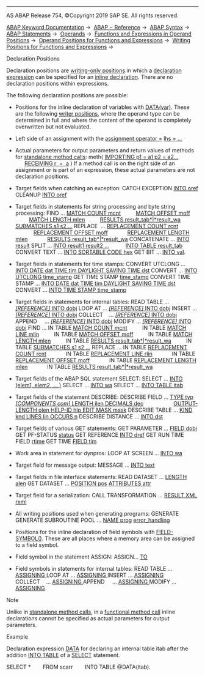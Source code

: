   

* * *

AS ABAP Release 754, ©Copyright 2019 SAP SE. All rights reserved.

[ABAP Keyword Documentation](https://help.sap.com/doc/abapdocu_754_index_htm/7.54/en-US/abenabap.htm) →  [ABAP − Reference](https://help.sap.com/doc/abapdocu_754_index_htm/7.54/en-US/abenabap_reference.htm) →  [ABAP Syntax](https://help.sap.com/doc/abapdocu_754_index_htm/7.54/en-US/abenabap_syntax.htm) →  [ABAP Statements](https://help.sap.com/doc/abapdocu_754_index_htm/7.54/en-US/abenabap_statements.htm) →  [Operands](https://help.sap.com/doc/abapdocu_754_index_htm/7.54/en-US/abenoperands.htm) →  [Functions and Expressions in Operand Positions](https://help.sap.com/doc/abapdocu_754_index_htm/7.54/en-US/abenoperands_expressions.htm) →  [Operand Positions for Functions and Expressions](https://help.sap.com/doc/abapdocu_754_index_htm/7.54/en-US/abenexpression_positions.htm) →  [Writing Positions for Functions and Expressions](https://help.sap.com/doc/abapdocu_754_index_htm/7.54/en-US/abenexpression_positions_write.htm) → 

Declaration Positions

Declaration positions are [writing-only positions](https://help.sap.com/doc/abapdocu_754_index_htm/7.54/en-US/abenwriting_position_glosry.htm "Glossary Entry") in which a [declaration expression](https://help.sap.com/doc/abapdocu_754_index_htm/7.54/en-US/abendeclaration_expression_glosry.htm "Glossary Entry") can be specified for an [inline declaration](https://help.sap.com/doc/abapdocu_754_index_htm/7.54/en-US/abeninline_declaration_glosry.htm "Glossary Entry"). There are no declaration positions within expressions.

The following declaration positions are possible:

-   Positions for the inline declaration of variables with [DATA(var)](https://help.sap.com/doc/abapdocu_754_index_htm/7.54/en-US/abendata_inline.htm). These are the following [writer positions](https://help.sap.com/doc/abapdocu_754_index_htm/7.54/en-US/abenwriting_position_glosry.htm "Glossary Entry"), where the operand type can be determined in full and where the content of the operand is completely overwritten but not evaluated.

-   Left side of an assignment with the [assignment operator \=](https://help.sap.com/doc/abapdocu_754_index_htm/7.54/en-US/abenequals_operator.htm)
    [lhs = ...](https://help.sap.com/doc/abapdocu_754_index_htm/7.54/en-US/abenequals_operator.htm)

-   Actual parameters for output parameters and return values of methods for [standalone method calls](https://help.sap.com/doc/abapdocu_754_index_htm/7.54/en-US/abapcall_method_static_short.htm):
    meth( [IMPORTING p1 = a1 p2 = a2...](https://help.sap.com/doc/abapdocu_754_index_htm/7.54/en-US/abapcall_method_parameters.htm)
          [RECEIVING r  =  a](https://help.sap.com/doc/abapdocu_754_index_htm/7.54/en-US/abapcall_method_parameters.htm) )
    If a method call is on the right side of an assignment or is part of an expression, these actual parameters are not declaration positions.

-   Target fields when catching an exception:
    CATCH EXCEPTION [INTO oref](https://help.sap.com/doc/abapdocu_754_index_htm/7.54/en-US/abapcatch_try.htm)
    CLEANUP [INTO oref](https://help.sap.com/doc/abapdocu_754_index_htm/7.54/en-US/abapcleanup.htm)

-   Target fields in statements for string processing and byte string processing:
    FIND ... [MATCH COUNT mcnt](https://help.sap.com/doc/abapdocu_754_index_htm/7.54/en-US/abapfind_options.htm)
             [MATCH OFFSET moff](https://help.sap.com/doc/abapdocu_754_index_htm/7.54/en-US/abapfind_options.htm)
             [MATCH LENGTH mlen](https://help.sap.com/doc/abapdocu_754_index_htm/7.54/en-US/abapfind_options.htm)
             [RESULTS result\_tab*|*result\_wa](https://help.sap.com/doc/abapdocu_754_index_htm/7.54/en-US/abapfind_options.htm)
             [SUBMATCHES s1 s2 ...](https://help.sap.com/doc/abapdocu_754_index_htm/7.54/en-US/abapfind_options.htm)
    REPLACE  ... [REPLACEMENT COUNT rcnt](https://help.sap.com/doc/abapdocu_754_index_htm/7.54/en-US/abapreplace_options.htm)
                [REPLACEMENT OFFSET moff](https://help.sap.com/doc/abapdocu_754_index_htm/7.54/en-US/abapreplace_options.htm)
                [REPLACEMENT LENGTH mlen](https://help.sap.com/doc/abapdocu_754_index_htm/7.54/en-US/abapreplace_options.htm)
                [RESULTS result\_tab*|*result\_wa](https://help.sap.com/doc/abapdocu_754_index_htm/7.54/en-US/abapreplace_options.htm)
    CONCATENATE ... [INTO result](https://help.sap.com/doc/abapdocu_754_index_htm/7.54/en-US/abapconcatenate.htm)
    SPLIT ... [INTO result1 result2 ...](https://help.sap.com/doc/abapdocu_754_index_htm/7.54/en-US/abapsplit.htm)
              [INTO TABLE result\_tab](https://help.sap.com/doc/abapdocu_754_index_htm/7.54/en-US/abapsplit.htm)
    CONVERT TEXT ... [INTO SORTABLE CODE hex](https://help.sap.com/doc/abapdocu_754_index_htm/7.54/en-US/abapconvert_text.htm)
    GET BIT ... [INTO val](https://help.sap.com/doc/abapdocu_754_index_htm/7.54/en-US/abapget_bit.htm).

-   Target fields in statements for time stamps:
    CONVERT UTCLONG ... [INTO DATE dat TIME tim DAYLIGHT SAVING TIME dst](https://help.sap.com/doc/abapdocu_754_index_htm/7.54/en-US/abapconvert_utclong.htm)
    CONVERT ... [INTO UTCLONG time\_stamp](https://help.sap.com/doc/abapdocu_754_index_htm/7.54/en-US/abapconvert_date_utclong.htm)
    GET TIME STAMP [time\_stamp](https://help.sap.com/doc/abapdocu_754_index_htm/7.54/en-US/abapget_time-stamp.htm)
    CONVERT TIME STAMP ... [INTO DATE dat TIME tim DAYLIGHT SAVING TIME dst](https://help.sap.com/doc/abapdocu_754_index_htm/7.54/en-US/abapconvert_time-stamp.htm)
    CONVERT ... [INTO TIME STAMP time\_stamp](https://help.sap.com/doc/abapdocu_754_index_htm/7.54/en-US/abapconvert_date_time-stamp.htm)

-   Target fields in statements for internal tables:
    READ TABLE ... [*\[*REFERENCE*\]* INTO dobj](https://help.sap.com/doc/abapdocu_754_index_htm/7.54/en-US/abapread_table_outdesc.htm)
    LOOP AT ... [*\[*REFERENCE*\]* INTO dobj](https://help.sap.com/doc/abapdocu_754_index_htm/7.54/en-US/abaploop_at_itab_result.htm)
    INSERT ... [*\[*REFERENCE*\]* INTO dobj](https://help.sap.com/doc/abapdocu_754_index_htm/7.54/en-US/abapinsert_itab_result.htm)
    COLLECT    ... [*\[*REFERENCE*\]* INTO dobj](https://help.sap.com/doc/abapdocu_754_index_htm/7.54/en-US/abapcollect_itab_result.htm)
    APPEND     ... [*\[*REFERENCE*\]* INTO dobj](https://help.sap.com/doc/abapdocu_754_index_htm/7.54/en-US/abapappend_result.htm)
    MODIFY ... [*\[*REFERENCE*\]* INTO dobj](https://help.sap.com/doc/abapdocu_754_index_htm/7.54/en-US/abapmodify_itab_result.htm)
    FIND ... IN TABLE [MATCH COUNT mcnt](https://help.sap.com/doc/abapdocu_754_index_htm/7.54/en-US/abapfind_itab_options.htm)
             IN TABLE [MATCH LINE mlin](https://help.sap.com/doc/abapdocu_754_index_htm/7.54/en-US/abapfind_itab_options.htm)
             IN TABLE [MATCH OFFSET moff](https://help.sap.com/doc/abapdocu_754_index_htm/7.54/en-US/abapfind_itab_options.htm)
             IN TABLE [MATCH LENGTH mlen](https://help.sap.com/doc/abapdocu_754_index_htm/7.54/en-US/abapfind_itab_options.htm)
             IN TABLE [RESULTS result\_tab*|*result\_wa](https://help.sap.com/doc/abapdocu_754_index_htm/7.54/en-US/abapfind_itab_options.htm)
             IN TABLE [SUBMATCHES s1 s2 ...](https://help.sap.com/doc/abapdocu_754_index_htm/7.54/en-US/abapfind_itab_options.htm)
    REPLACE ... IN TABLE [REPLACEMENT COUNT rcnt](https://help.sap.com/doc/abapdocu_754_index_htm/7.54/en-US/abapreplace_itab_options.htm)
                IN TABLE [REPLACEMENT LINE rlin](https://help.sap.com/doc/abapdocu_754_index_htm/7.54/en-US/abapreplace_itab_options.htm)
                IN TABLE [REPLACEMENT OFFSET moff](https://help.sap.com/doc/abapdocu_754_index_htm/7.54/en-US/abapreplace_itab_options.htm)
                IN TABLE [REPLACEMENT LENGTH mlen](https://help.sap.com/doc/abapdocu_754_index_htm/7.54/en-US/abapreplace_itab_options.htm)
                IN TABLE [RESULTS result\_tab*|*result\_wa](https://help.sap.com/doc/abapdocu_754_index_htm/7.54/en-US/abapreplace_itab_options.htm)

-   Target fields of the ABAP SQL statement SELECT:
    SELECT ... [INTO (elem1, elem2, ... )](https://help.sap.com/doc/abapdocu_754_index_htm/7.54/en-US/abapinto_clause.htm)
    SELECT ... [INTO wa](https://help.sap.com/doc/abapdocu_754_index_htm/7.54/en-US/abapinto_clause.htm)
    SELECT ... [INTO TABLE itab](https://help.sap.com/doc/abapdocu_754_index_htm/7.54/en-US/abapinto_clause.htm)

-   Target fields of the statement DESCRIBE:
    DESCRIBE FIELD ... [TYPE typ *\[*COMPONENTS com*\]* LENGTH ilen DECIMALS dec](https://help.sap.com/doc/abapdocu_754_index_htm/7.54/en-US/abapdescribe_field.htm)
                       [OUTPUT-LENGTH olen HELP-ID hlp EDIT MASK mask](https://help.sap.com/doc/abapdocu_754_index_htm/7.54/en-US/abapdescribe_field.htm)
    DESCRIBE TABLE ... [KIND knd LINES lin OCCURS n](https://help.sap.com/doc/abapdocu_754_index_htm/7.54/en-US/abapdescribe_table.htm)
    DESCRIBE DISTANCE ... [INTO dst](https://help.sap.com/doc/abapdocu_754_index_htm/7.54/en-US/abapdescribe_distance.htm)

-   Target fields of various GET statements:
    GET PARAMETER ... [FIELD dobj](https://help.sap.com/doc/abapdocu_754_index_htm/7.54/en-US/abapget_parameter.htm)
    GET PF-STATUS [status](https://help.sap.com/doc/abapdocu_754_index_htm/7.54/en-US/abapget_pf.htm)
    GET REFERENCE [INTO dref](https://help.sap.com/doc/abapdocu_754_index_htm/7.54/en-US/abapget_reference.htm)
    GET RUN TIME FIELD [rtime](https://help.sap.com/doc/abapdocu_754_index_htm/7.54/en-US/abapget_run_time.htm)
    GET TIME [FIELD tim](https://help.sap.com/doc/abapdocu_754_index_htm/7.54/en-US/abapget_time.htm)
    

-   Work area in statement for dynpros:
    LOOP AT SCREEN ... [INTO wa](https://help.sap.com/doc/abapdocu_754_index_htm/7.54/en-US/abaploop_at_screen.htm)

-   Target field for message output:
    MESSAGE ... [INTO text](https://help.sap.com/doc/abapdocu_754_index_htm/7.54/en-US/abapmessage.htm)

-   Target fields in file interface statements:
    READ DATASET ... [LENGTH alen](https://help.sap.com/doc/abapdocu_754_index_htm/7.54/en-US/abapread_dataset.htm)
    GET DATASET ... [POSITION pos](https://help.sap.com/doc/abapdocu_754_index_htm/7.54/en-US/abapget_dataset.htm) [ATTRIBUTES attr](https://help.sap.com/doc/abapdocu_754_index_htm/7.54/en-US/abapget_dataset.htm)
    

-   Target field for a serialization:
    CALL TRANSFORMATION ... [RESULT XML rxml](https://help.sap.com/doc/abapdocu_754_index_htm/7.54/en-US/abapcall_transformation.htm)

-   All writing positions used when generating programs:
    GENERATE GENERATE SUBROUTINE POOL ... [NAME prog](https://help.sap.com/doc/abapdocu_754_index_htm/7.54/en-US/abapgenerate_subroutine_pool.htm) [error\_handling](https://help.sap.com/doc/abapdocu_754_index_htm/7.54/en-US/abapgenerate_subr_error_handling.htm)

-   Positions for the inline declaration of field symbols with [FIELD-SYMBOL(<fs>)](https://help.sap.com/doc/abapdocu_754_index_htm/7.54/en-US/abenfield-symbol_inline.htm). These are all places where a memory area can be assigned to a field symbol.

-   Field symbol in the statement ASSIGN:
    ASSIGN... [TO <fs>](https://help.sap.com/doc/abapdocu_754_index_htm/7.54/en-US/abapassign.htm)

-   Field symbols in statements for internal tables:
    READ TABLE ... [ASSIGNING <fs>](https://help.sap.com/doc/abapdocu_754_index_htm/7.54/en-US/abapread_table_outdesc.htm)
    LOOP AT ... [ASSIGNING <fs>](https://help.sap.com/doc/abapdocu_754_index_htm/7.54/en-US/abaploop_at_itab_result.htm)
    INSERT ... [ASSIGNING <fs>](https://help.sap.com/doc/abapdocu_754_index_htm/7.54/en-US/abapinsert_itab_result.htm)
    COLLECT    ... [ASSIGNING <fs>](https://help.sap.com/doc/abapdocu_754_index_htm/7.54/en-US/abapcollect_itab_result.htm)
    APPEND     ... [ASSIGNING <fs>](https://help.sap.com/doc/abapdocu_754_index_htm/7.54/en-US/abapappend_result.htm)
    MODIFY ... [ASSIGNING <fs>](https://help.sap.com/doc/abapdocu_754_index_htm/7.54/en-US/abapmodify_itab_result.htm)

Note

Unlike in [standalone method calls](https://help.sap.com/doc/abapdocu_754_index_htm/7.54/en-US/abapcall_method_static_short.htm), in a [functional method call](https://help.sap.com/doc/abapdocu_754_index_htm/7.54/en-US/abapcall_method_functional.htm) inline declarations cannot be specified as actual parameters for output parameters.

Example

Declaration expression [DATA](https://help.sap.com/doc/abapdocu_754_index_htm/7.54/en-US/abendata_inline.htm) for declaring an internal table itab after the addition [INTO TABLE](https://help.sap.com/doc/abapdocu_754_index_htm/7.54/en-US/abapinto_clause.htm) of a [SELECT](https://help.sap.com/doc/abapdocu_754_index_htm/7.54/en-US/abapselect.htm) statement.

SELECT \*
       FROM scarr
       INTO TABLE @DATA(itab).